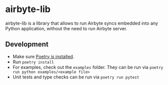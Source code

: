 # airbyte-lib

airbyte-lib is a library that allows to run Airbyte syncs embedded into any Python application, without the need to run Airbyte server.

## Development

* Make sure [Poetry is installed](https://python-poetry.org/docs/#).
* Run `poetry install`
* For examples, check out the `examples` folder. They can be run via `poetry run python examples/<example file>`
* Unit tests and type checks can be run via `poetry run pytest`